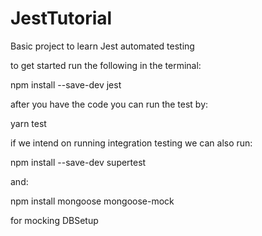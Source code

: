 # JestTutorial

Basic project to learn Jest automated testing

to get started run the following in the terminal:

npm install --save-dev jest

after you have the code you can run the test by:

yarn test


if we intend on running integration testing we can also run:

npm install  --save-dev supertest

and:

npm install mongoose mongoose-mock

for mocking DBSetup